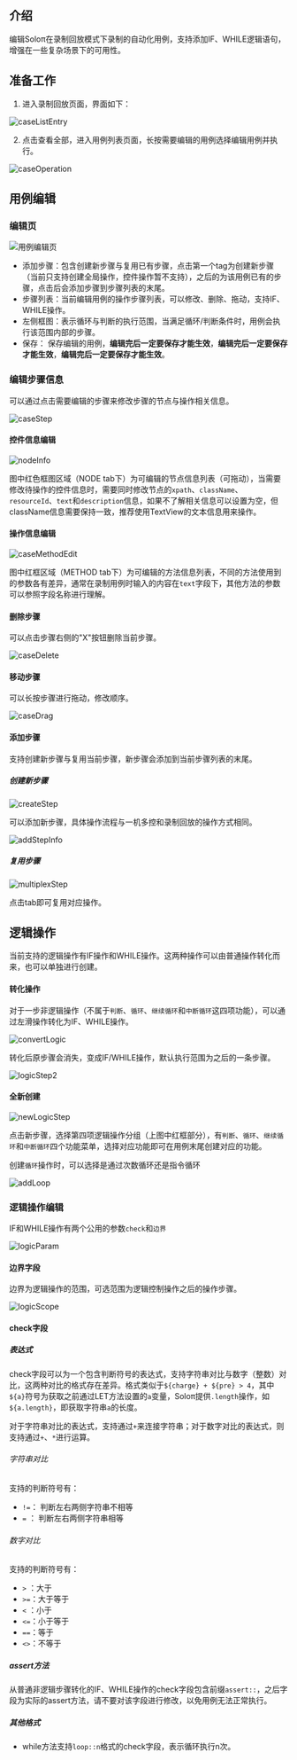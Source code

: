 ## 介绍

编辑Soloπ在录制回放模式下录制的自动化用例，支持添加IF、WHILE逻辑语句，增强在一些复杂场景下的可用性。



## 准备工作

1. 进入录制回放页面，界面如下：

  ![caseListEntry](CaseEdit/caseListEntry.png)

2. 点击查看全部，进入用例列表页面，长按需要编辑的用例选择编辑用例并执行。

  ![caseOperation](CaseEdit/caseOperation.png)



## 用例编辑

### 编辑页

![用例编辑页](CaseEdit/caseEditPage.png)

* 添加步骤：包含创建新步骤与复用已有步骤，点击第一个tag为创建新步骤（当前只支持创建全局操作，控件操作暂不支持），之后的为该用例已有的步骤，点击后会添加步骤到步骤列表的末尾。
* 步骤列表：当前编辑用例的操作步骤列表，可以修改、删除、拖动，支持IF、WHILE操作。
* 左侧框图：表示循环与判断的执行范围，当满足循环/判断条件时，用例会执行该范围内部的步骤。
* 保存： 保存编辑的用例，**编辑完后一定要保存才能生效**，**编辑完后一定要保存才能生效**，**编辑完后一定要保存才能生效**。



### 编辑步骤信息

可以通过点击需要编辑的步骤来修改步骤的节点与操作相关信息。

![caseStep](CaseEdit/caseStep.png)

#### 控件信息编辑

![nodeInfo](CaseEdit/nodeInfo.png)

图中红色框图区域（NODE tab下）为可编辑的节点信息列表（可拖动），当需要修改待操作的控件信息时，需要同时修改节点的`xpath`、`className`、`resourceId`、`text`和`description`信息，如果不了解相关信息可以设置为空，但className信息需要保持一致，推荐使用TextView的文本信息用来操作。



#### 操作信息编辑

![caseMethodEdit](CaseEdit/caseMethodEdit.png)

图中红框区域（METHOD tab下）为可编辑的方法信息列表，不同的方法使用到的参数各有差异，通常在录制用例时输入的内容在`text`字段下，其他方法的参数可以参照字段名称进行理解。



#### 删除步骤

可以点击步骤右侧的"X"按钮删除当前步骤。

![caseDelete](CaseEdit/caseDelete.png)



#### 移动步骤

可以长按步骤进行拖动，修改顺序。

![caseDrag](CaseEdit/caseDrag.png)



#### 添加步骤

支持创建新步骤与复用当前步骤，新步骤会添加到当前步骤列表的末尾。

##### 创建新步骤

![createStep](CaseEdit/createStep.png)

可以添加新步骤，具体操作流程与一机多控和录制回放的操作方式相同。

![addStepInfo](CaseEdit/addStepInfo.png)


##### 复用步骤

![multiplexStep](CaseEdit/multiplexStep.png)

点击tab即可复用对应操作。



## 逻辑操作

当前支持的逻辑操作有IF操作和WHILE操作。这两种操作可以由普通操作转化而来，也可以单独进行创建。

#### 转化操作

对于一步非逻辑操作（不属于`判断`、`循环`、`继续循环`和`中断循环`这四项功能），可以通过左滑操作转化为IF、WHILE操作。

![convertLogic](CaseEdit/convertLogic.png)

转化后原步骤会消失，变成IF/WHILE操作，默认执行范围为之后的一条步骤。

![logicStep2](CaseEdit/logicStep2.png)



#### 全新创建

![newLogicStep](CaseEdit/newLogicStep.png)

点击新步骤，选择第四项逻辑操作分组（上图中红框部分），有`判断`、`循环`、`继续循环`和`中断循环`四个功能菜单，选择对应功能即可在用例末尾创建对应的功能。

创建`循环`操作时，可以选择是通过次数循环还是指令循环

![addLoop](CaseEdit/addLoop.png)



### 逻辑操作编辑

IF和WHILE操作有两个公用的参数`check`和`边界`

![logicParam](CaseEdit/logicParam.png)



#### 边界字段

边界为逻辑操作的范围，可选范围为逻辑控制操作之后的操作步骤。

![logicScope](CaseEdit/logicScope.png)



#### check字段

##### 表达式

check字段可以为一个包含判断符号的表达式，支持字符串对比与数字（整数）对比，这两种对比的格式存在差异。格式类似于`${charge} + ${pre} > 4`，其中`${a}`符号为获取之前通过LET方法设置的`a`变量，Soloπ提供`.length`操作，如`${a.length}`，即获取字符串`a`的长度。

​	对于字符串对比的表达式，支持通过`+`来连接字符串；对于数字对比的表达式，则支持通过`+`、`*`进行运算。

###### 字符串对比

支持的判断符号有：

* `!=`： 判断左右两侧字符串不相等
* `=` ： 判断左右两侧字符串相等

###### 数字对比

支持的判断符号有：

* `>`  ：大于
* `>=`：大于等于
* `<`  ：小于
* `<=`：小于等于
* `==`：等于
* `<>`：不等于

##### assert方法

从普通非逻辑步骤转化的IF、WHILE操作的check字段包含前缀`assert::`，之后字段为实际的assert方法，请不要对该字段进行修改，以免用例无法正常执行。

##### 其他格式

* while方法支持`loop::n`格式的check字段，表示循环执行n次。